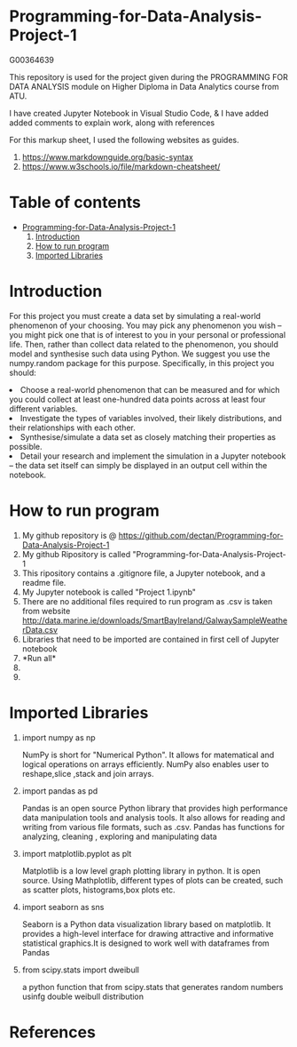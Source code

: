 # Programming-for-Data-Analysis-Project-1

<p>G00364639</p>
<p>This repository is used for the project given during the PROGRAMMING FOR DATA ANALYSIS module on Higher Diploma in Data Analytics course from ATU.</p>

<p>I have created Jupyter Notebook in Visual Studio Code, & I have added added comments to explain work, along with references<br>

<p>For this markup sheet, I used the following websites as guides.<br>

<ol>
<li><a href="#">https://www.markdownguide.org/basic-syntax</a></li>
<li><a href="#">https://www.w3schools.io/file/markdown-cheatsheet/</a></li></p>
</ol>

# **Table of contents**
* [Programming-for-Data-Analysis-Project-1](Programming-for-Data-Analysis-Project-1)
    1. [Introduction](#Introduction)
    2. [How to run program](#How-to-run-program)
    3. [Imported Libraries](#Imported-Libraries)

# Introduction #
<p>For this project you must create a data set by simulating a real-world phenomenon of your choosing. You may pick any phenomenon you wish – you might pick one that is
of interest to you in your personal or professional life. Then, rather than collect data related to the phenomenon, you should model and synthesise such data using Python.
We suggest you use the numpy.random package for this purpose.
Specifically, in this project you should:</p>
<p>
<li>Choose a real-world phenomenon that can be measured and for which you could collect at least one-hundred data points across at least four different variables.</li>
<li>Investigate the types of variables involved, their likely distributions, and their relationships with each other.</li>
<li>Synthesise/simulate a data set as closely matching their properties as possible.</li>
<li>Detail your research and implement the simulation in a Jupyter notebook – the data set itself can simply be displayed in an output cell within the notebook.</li>

# How to run program #
<ol>
<li> My github repository is @ <a href="#">https://github.com/dectan/Programming-for-Data-Analysis-Project-1</a></li>
<li> My github Ripository is called "Programming-for-Data-Analysis-Project-1</li>
<li> This ripository contains a .gitignore file, a Jupyter notebook, and a readme file. </li>   
<li> My Jupyter notebook is called "Project 1.ipynb"</li> 
<li> There are no additional files required to run program as .csv is taken from website <a href="#">http://data.marine.ie/downloads/SmartBayIreland/GalwaySampleWeatherData.csv</a></li>
<li> Libraries that need to be imported are contained in first cell of Jupyter notebook </li> 
<li> *Run all*</li> 
<li></li> 
<li></li> 

</ol>


# Imported Libraries #

<ol>
<li>import numpy as np</li>
<p> NumPy is short for "Numerical Python". It allows for matematical and logical operations on arrays efficiently. NumPy also enables user to reshape,slice ,stack and join arrays.</p>
<li>import pandas as pd</li>
<p>Pandas is an open source Python library that provides high performance data manipulation tools and analysis tools. It also allows for reading and writing from various file formats, such as .csv. Pandas has functions for analyzing, cleaning , exploring and manipulating data</p>
<li>import matplotlib.pyplot as plt</li>
<p>Matplotlib is a low level graph plotting library in python. It is open source. Using Mathplotlib, different types of plots can be created, such as scatter plots, histograms,box plots etc.</p>
<li>import seaborn as sns</li>
<p>Seaborn is a Python data visualization library based on matplotlib. It provides a high-level interface for drawing attractive and informative statistical graphics.It is designed to work well with dataframes from Pandas
<li>from scipy.stats import dweibull</li>
<p> a python function that from scipy.stats that generates random numbers usinfg double weibull distribution</p>
</ol>

# References # 
<ol>


</ol>

